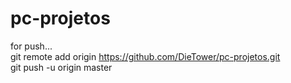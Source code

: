 # pc-projetos

for push... </br>
git remote add origin https://github.com/DieTower/pc-projetos.git </br>
git push -u origin master

